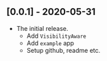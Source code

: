 ## [0.0.1] - 2020-05-31

* The initial release.
    - Add `VisibilityAware`
    - Add `example` app
    - Setup github, readme etc.